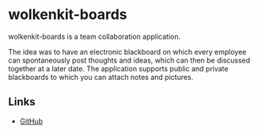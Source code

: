 # wolkenkit-boards

wolkenkit-boards is a team collaboration application.

The idea was to have an electronic blackboard on which every employee can spontaneously post thoughts and ideas, which can then be discussed together at a later date. The application supports public and private blackboards to which you can attach notes and pictures.

## Links

- [GitHub](https://github.com/thenativeweb/wolkenkit-boards)
